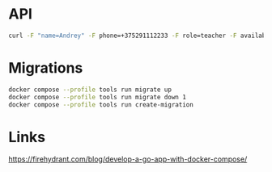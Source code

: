# API

```sh
curl -F "name=Andrey" -F phone=+375291112233 -F role=teacher -F available-time=12:00 -F consult-date=15.04.2023 http://localhost:8081/consult-requests
```

# Migrations

```sh
docker compose --profile tools run migrate up
docker compose --profile tools run migrate down 1
docker compose --profile tools run create-migration
```

# Links

https://firehydrant.com/blog/develop-a-go-app-with-docker-compose/
